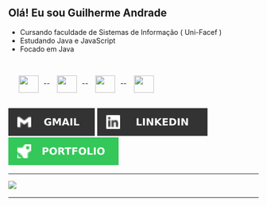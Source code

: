 <div>

## Olá! Eu sou Guilherme Andrade 

 - Cursando faculdade de Sistemas de Informação ( Uni-Facef )
 - Estudando Java e JavaScript
 - Focado em Java

<br />

⠀⠀<img align="center"  height="35" width="40" src="https://cdn.jsdelivr.net/gh/devicons/devicon/icons/java/java-original.svg" />⠀--⠀
<img align="center"  height="35" width="40" src="https://cdn.jsdelivr.net/gh/devicons/devicon/icons/javascript/javascript-plain.svg" />⠀--⠀
<img align="center"  height="35" width="40" src="https://cdn.jsdelivr.net/gh/devicons/devicon/icons/html5/html5-plain.svg" />⠀--⠀
<img align="center"  height="35" width="40" src="https://cdn.jsdelivr.net/gh/devicons/devicon/icons/css3/css3-plain.svg" />

</div>
<br />

<div>   
<a href = "mailto:guilhermesantosandrade01@gmail.com"><img src="./assets/Gmail.svg" target="_blank"></a>
<a href="https://www.linkedin.com/in/guilhermesandradee/" target="_blank"><img src="./assets/linkedin.svg" target="_blank"></a> 
<a href="https://guilhermesandrade.github.io/Portfolio/" target="_blank" ><img src="./assets/portfolio.svg" /></a>
 </div>

---

<div>

<a href="https://github.com/guilhermesandrade">
 <img height="" src="https://github-readme-stats.vercel.app/api/top-langs/?username=guilhermesandrade&layout=donut&hide_border=true&title_color=333&text_color=333&theme=transparent">
</a>
</div>

---

